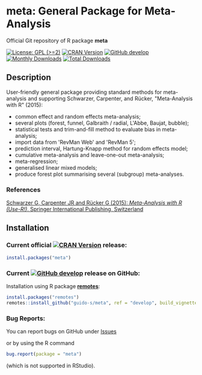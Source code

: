 # meta: General Package for Meta-Analysis
Official Git repository of R package **meta**

[![License: GPL (>=2)](https://img.shields.io/badge/license-GPL-blue)](https://www.gnu.org/licenses/old-licenses/gpl-2.0.en.html)
[![CRAN Version](https://www.r-pkg.org/badges/version/meta)](https://cran.r-project.org/package=meta)
[![GitHub develop](https://img.shields.io/badge/develop-8.0--1-purple)](https://img.shields.io/badge/develop-8.0--1-purple)
[![Monthly Downloads](https://cranlogs.r-pkg.org/badges/meta)](https://cranlogs.r-pkg.org/badges/meta)
[![Total Downloads](https://cranlogs.r-pkg.org/badges/grand-total/meta)](https://cranlogs.r-pkg.org/badges/grand-total/meta)


## Description

User-friendly general package providing standard methods for meta-analysis and supporting Schwarzer, Carpenter, and Rücker, "Meta-Analysis with R" (2015):
 - common effect and random effects meta-analysis;
 - several plots (forest, funnel, Galbraith / radial, L'Abbe, Baujat, bubble);
 - statistical tests and trim-and-fill method to evaluate bias in meta-analysis;
 - import data from 'RevMan Web' and 'RevMan 5';
 - prediction interval, Hartung-Knapp method for random effects model;
 - cumulative meta-analysis and leave-one-out meta-analysis;
 - meta-regression;
 - generalised linear mixed models;
 - produce forest plot summarising several (subgroup) meta-analyses.
 
### References

[Schwarzer G, Carpenter JR and Rücker G (2015): *Meta-Analysis with R (Use-R!)*. Springer International Publishing, Switzerland](https://link.springer.com/book/10.1007/978-3-319-21416-0)


## Installation

### Current official [![CRAN Version](https://www.r-pkg.org/badges/version/meta)](https://cran.r-project.org/package=meta) release:
```r
install.packages("meta")
```

### Current [![GitHub develop](https://img.shields.io/badge/develop-8.0--1-purple)](https://img.shields.io/badge/develop-8.0--1-purple) release on GitHub:

Installation using R package
[**remotes**](https://cran.r-project.org/package=remotes):
```r
install.packages("remotes")
remotes::install_github("guido-s/meta", ref = "develop", build_vignettes = TRUE)
```


### Bug Reports:

You can report bugs on GitHub under
[Issues](https://github.com/guido-s/meta/issues)

or by using the R command

```r
bug.report(package = "meta")
```

(which is not supported in RStudio).
